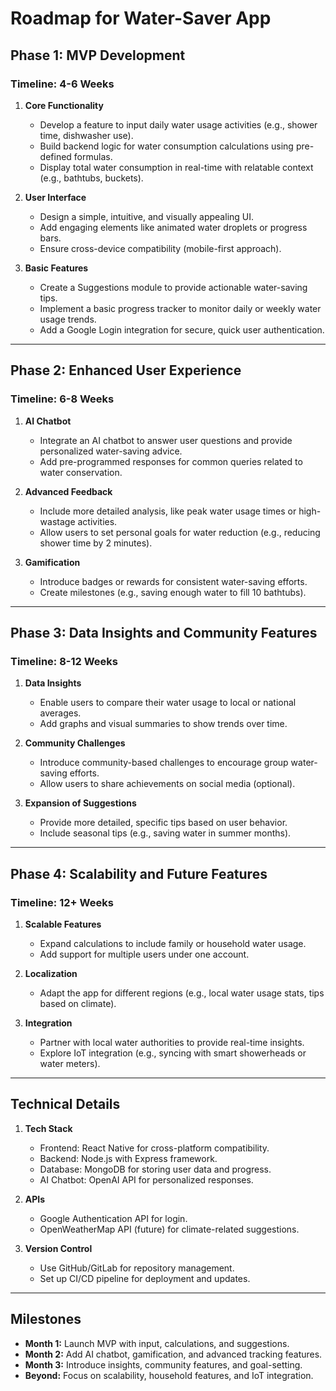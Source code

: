 # **Roadmap for Water-Saver App**

## **Phase 1: MVP Development**
### Timeline: 4-6 Weeks
1. **Core Functionality**
   - Develop a feature to input daily water usage activities (e.g., shower time, dishwasher use).
   - Build backend logic for water consumption calculations using pre-defined formulas.
   - Display total water consumption in real-time with relatable context (e.g., bathtubs, buckets).

2. **User Interface**
   - Design a simple, intuitive, and visually appealing UI.
   - Add engaging elements like animated water droplets or progress bars.
   - Ensure cross-device compatibility (mobile-first approach).

3. **Basic Features**
   - Create a Suggestions module to provide actionable water-saving tips.
   - Implement a basic progress tracker to monitor daily or weekly water usage trends.
   - Add a Google Login integration for secure, quick user authentication.

---

## **Phase 2: Enhanced User Experience**
### Timeline: 6-8 Weeks
1. **AI Chatbot**
   - Integrate an AI chatbot to answer user questions and provide personalized water-saving advice.
   - Add pre-programmed responses for common queries related to water conservation.

2. **Advanced Feedback**
   - Include more detailed analysis, like peak water usage times or high-wastage activities.
   - Allow users to set personal goals for water reduction (e.g., reducing shower time by 2 minutes).

3. **Gamification**
   - Introduce badges or rewards for consistent water-saving efforts.
   - Create milestones (e.g., saving enough water to fill 10 bathtubs).

---

## **Phase 3: Data Insights and Community Features**
### Timeline: 8-12 Weeks
1. **Data Insights**
   - Enable users to compare their water usage to local or national averages.
   - Add graphs and visual summaries to show trends over time.

2. **Community Challenges**
   - Introduce community-based challenges to encourage group water-saving efforts.
   - Allow users to share achievements on social media (optional).

3. **Expansion of Suggestions**
   - Provide more detailed, specific tips based on user behavior.
   - Include seasonal tips (e.g., saving water in summer months).

---

## **Phase 4: Scalability and Future Features**
### Timeline: 12+ Weeks
1. **Scalable Features**
   - Expand calculations to include family or household water usage.
   - Add support for multiple users under one account.

2. **Localization**
   - Adapt the app for different regions (e.g., local water usage stats, tips based on climate).

3. **Integration**
   - Partner with local water authorities to provide real-time insights.
   - Explore IoT integration (e.g., syncing with smart showerheads or water meters).

---

## **Technical Details**
1. **Tech Stack**
   - Frontend: React Native for cross-platform compatibility.
   - Backend: Node.js with Express framework.
   - Database: MongoDB for storing user data and progress.
   - AI Chatbot: OpenAI API for personalized responses.

2. **APIs**
   - Google Authentication API for login.
   - OpenWeatherMap API (future) for climate-related suggestions.

3. **Version Control**
   - Use GitHub/GitLab for repository management.
   - Set up CI/CD pipeline for deployment and updates.

---

## **Milestones**
- **Month 1:** Launch MVP with input, calculations, and suggestions.
- **Month 2:** Add AI chatbot, gamification, and advanced tracking features.
- **Month 3:** Introduce insights, community features, and goal-setting.
- **Beyond:** Focus on scalability, household features, and IoT integration.

